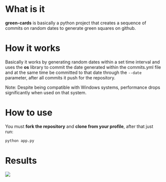 # What is it
**green-cards** is basically a python project that creates a sequence of commits on random dates to generate green squares on github.

# How it works
Basically it works by generating random dates within a set time interval and uses the **os** library to commit the date generated within the commits.yml file and at the same time be committed to that date through the ```--date``` parameter, after all commits it push for the repository.

Note: Despite being compatible with Windows systems, performance drops significantly when used on that system.

# How to use
You must **fork the repository** and **clone from your profile**, after that just run:
```bash
python app.py
```

# Results
<img src="https://i.imgur.com/JuONa2m.png">
